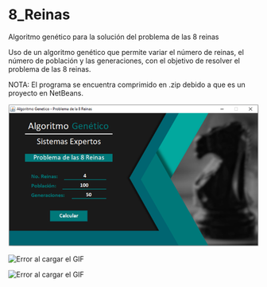 # 8_Reinas
Algoritmo genético para la solución del problema de las 8 reinas

Uso de un algoritmo genético que permite variar el número de reinas, el número de población y las generaciones, con el objetivo de resolver el problema de las 8 reinas.

NOTA: El programa se encuentra comprimido en .zip debido a que es un proyecto en NetBeans.

![Error al cargar el GIF](https://github.com/JoseAntSA/8_Reinas/blob/main/Assets/AG_8Reinas_1.png)

![Error al cargar el GIF](https://github.com/JoseAntSA/8_Reinas/blob/main/Assets/8Reinas_GIF_1.gif)

![Error al cargar el GIF](https://github.com/JoseAntSA/8_Reinas/blob/main/Assets/8Reinas_GIF_2.gif)

